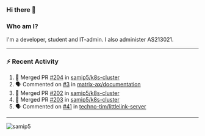 ### Hi there 👋

### Who am I?
I'm a developer, student and IT-admin. I also administer AS213021.

---
### :zap: Recent Activity
<!--START_SECTION:activity-->
1. 🎉 Merged PR [#204](https://github.com/samip5/k8s-cluster/pull/204) in [samip5/k8s-cluster](https://github.com/samip5/k8s-cluster)
2. 🗣 Commented on [#3](https://github.com/matrix-ax/documentation/issues/3) in [matrix-ax/documentation](https://github.com/matrix-ax/documentation)
3. 🎉 Merged PR [#202](https://github.com/samip5/k8s-cluster/pull/202) in [samip5/k8s-cluster](https://github.com/samip5/k8s-cluster)
4. 🎉 Merged PR [#203](https://github.com/samip5/k8s-cluster/pull/203) in [samip5/k8s-cluster](https://github.com/samip5/k8s-cluster)
5. 🗣 Commented on [#41](https://github.com/techno-tim/littlelink-server/issues/41) in [techno-tim/littlelink-server](https://github.com/techno-tim/littlelink-server)
<!--END_SECTION:activity-->
---

<img align="center" src="https://github-readme-stats.vercel.app/api?username=samip5&show_icons=true" alt="samip5" />
